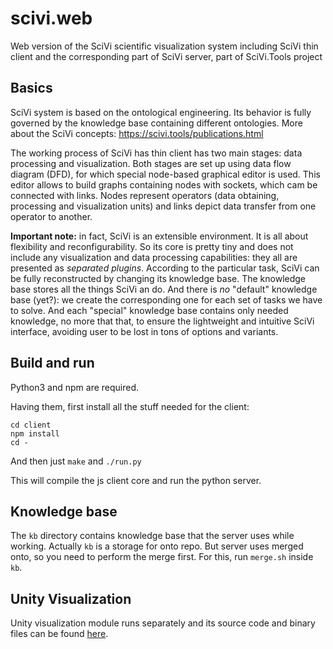 # scivi.web

Web version of the SciVi scientific visualization system including SciVi thin client and the corresponding part of SciVi server, part of SciVi.Tools project

## Basics ##

SciVi system is based on the ontological engineering. Its behavior is fully governed by the knowledge base containing different ontologies. More about the SciVi concepts: https://scivi.tools/publications.html

The working process of SciVi has thin client has two main stages: data processing and visualization. Both stages are set up using data flow diagram (DFD), for which special node-based graphical editor is used. This editor allows to build graphs containing nodes with sockets, which cam be connected with links. Nodes represent operators (data obtaining, processing and visualization units) and links depict data transfer from one operator to another.

**Important note:** in fact, SciVi is an extensible environment. It is all about flexibility and reconfigurability. So its core is pretty tiny and does not include any visualization and data processing capabilities: they all are presented as *separated plugins*. According to the particular task, SciVi can be fully reconstructed by changing its knowledge base. The knowledge base stores all the things SciVi an do. And there is *no* "default" knowledge base (yet?): we create the corresponding one for each set of tasks we have to solve. And each "special" knowledge base contains only needed knowledge, no more that that, to ensure the lightweight and intuitive SciVi interface, avoiding user to be lost in tons of options and variants.

## Build and run ##

Python3 and npm are required.

Having them, first install all the stuff needed for the client:
```
cd client
npm install
cd -
```

And then just
```make```
and
```./run.py```

This will compile the js client core and run the python server.

## Knowledge base ##

The `kb` directory contains knowledge base that the server uses while working. Actually `kb` is a storage for onto repo. But server uses merged onto, so you need to perform the merge first. For this, run `merge.sh` inside `kb`.


## Unity Visualization ##

Unity visualization module runs separately and its source code and binary files can be found [here](https://github.com/vixterisk/SciViUnityVisualization).
